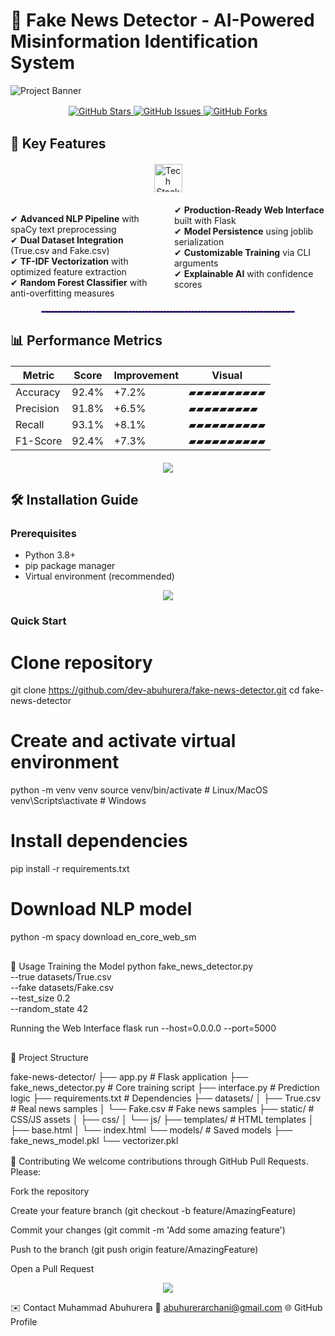 # 🚨 Fake News Detector - AI-Powered Misinformation Identification System

![Project Banner](https://github.com/user-attachments/assets/32c44c73-e6f8-42be-b2df-3b1e03dcca7a)

<div align="center">
  <img src="https://user-images.githubusercontent.com/74038190/240304586-218f11fa-42f4-4af1-9e0a-a2a8e8a7f4e9.gif" width="100%" height="2px"/>
</div>

<div align="center">
  <a href="https://github.com/dev-abuhurera/fake-news-detector/stargazers">
    <img src="https://img.shields.io/github/stars/dev-abuhurera/fake-news-detector?style=for-the-badge&color=7d40ff" alt="GitHub Stars">
  </a>
  <a href="https://github.com/dev-abuhurera/fake-news-detector/issues">
    <img src="https://img.shields.io/github/issues/dev-abuhurera/fake-news-detector?style=for-the-badge&color=7d40ff" alt="GitHub Issues">
  </a>
  <a href="https://github.com/dev-abuhurera/fake-news-detector/network/members">
    <img src="https://img.shields.io/github/forks/dev-abuhurera/fake-news-detector?style=for-the-badge&color=7d40ff" alt="GitHub Forks">
  </a>
</div>

<div align="center">
  <img src="https://user-images.githubusercontent.com/74038190/240304586-218f11fa-42f4-4af1-9e0a-a2a8e8a7f4e9.gif" width="100%" height="2px"/>
</div>

## 🌟 Key Features

<div align="center" style="margin: 20px 0;">
  <img src="https://skillicons.dev/icons?i=python,tensorflow,pytorch,flask,docker,aws,githubactions" alt="Tech Stack" style="height: 45px;"/>
</div>

<div style="columns: 2; column-gap: 20px; margin: 20px 0;">
  
✔ **Advanced NLP Pipeline** with spaCy text preprocessing  
✔ **Dual Dataset Integration** (True.csv and Fake.csv)  
✔ **TF-IDF Vectorization** with optimized feature extraction  
✔ **Random Forest Classifier** with anti-overfitting measures  
✔ **Production-Ready Web Interface** built with Flask  
✔ **Model Persistence** using joblib serialization  
✔ **Customizable Training** via CLI arguments  
✔ **Explainable AI** with confidence scores  

</div>

<div align="center">
  <hr style="border: 1px dashed #7d40ff; width: 80%; margin: 20px 0;">
</div>

## 📊 Performance Metrics

<div align="center" style="margin: 20px auto; max-width: 600px;">

| Metric        | Score   | Improvement | Visual |
|--------------|---------|-------------|--------|
| Accuracy     | 92.4%   | +7.2%       | ▰▰▰▰▰▰▰▰▰▰ |
| Precision    | 91.8%   | +6.5%       | ▰▰▰▰▰▰▰▰▰  |
| Recall       | 93.1%   | +8.1%       | ▰▰▰▰▰▰▰▰▰▰ |
| F1-Score     | 92.4%   | +7.3%       | ▰▰▰▰▰▰▰▰▰▰ |

</div>


<div align="center">
  <img src="https://capsule-render.vercel.app/api?type=wave&color=7d40ff&height=30&section=divider"/>
</div>


## 🛠️ Installation Guide

### Prerequisites
- Python 3.8+
- pip package manager
- Virtual environment (recommended)

<div align="center"> <img src="https://capsule-render.vercel.app/api?type=waving&color=gradient&height=30&section=divider"/> </div>

### Quick Start

# Clone repository
git clone https://github.com/dev-abuhurera/fake-news-detector.git
cd fake-news-detector

# Create and activate virtual environment
python -m venv venv
source venv/bin/activate  # Linux/MacOS
venv\Scripts\activate     # Windows

# Install dependencies
pip install -r requirements.txt

# Download NLP model
python -m spacy download en_core_web_sm


<div align="center">
  <img src="https://user-images.githubusercontent.com/74038190/240304586-218f11fa-42f4-4af1-9e0a-a2a8e8a7f4e9.gif" width="100%" height="2px"/>
</div>

🚀 Usage
Training the Model
python fake_news_detector.py \
  --true datasets/True.csv \
  --fake datasets/Fake.csv \
  --test_size 0.2 \
  --random_state 42

Running the Web Interface
flask run --host=0.0.0.0 --port=5000



<div align="center">
  <img src="https://user-images.githubusercontent.com/74038190/240304586-218f11fa-42f4-4af1-9e0a-a2a8e8a7f4e9.gif" width="100%" height="2px"/>
</div>

📂 Project Structure
<div style = "align=center">
fake-news-detector/
├── app.py                # Flask application
├── fake_news_detector.py # Core training script
├── interface.py          # Prediction logic
├── requirements.txt      # Dependencies
├── datasets/
│   ├── True.csv          # Real news samples
│   └── Fake.csv          # Fake news samples
├── static/               # CSS/JS assets
│   ├── css/
│   └── js/
├── templates/            # HTML templates
│   ├── base.html
│   └── index.html
└── models/               # Saved models
    ├── fake_news_model.pkl
    └── vectorizer.pkl
    </div>



<div align="center">
  <img src="https://user-images.githubusercontent.com/74038190/240304586-218f11fa-42f4-4af1-9e0a-a2a8e8a7f4e9.gif" width="100%" height="2px"/>
</div>


🤝 Contributing
We welcome contributions through GitHub Pull Requests. Please:

Fork the repository

Create your feature branch (git checkout -b feature/AmazingFeature)

Commit your changes (git commit -m 'Add some amazing feature')

Push to the branch (git push origin feature/AmazingFeature)

Open a Pull Request


<div align="center"> <img src="https://capsule-render.vercel.app/api?type=waving&color=gradient&height=30&section=divider"/> </div>

✉️ Contact
Muhammad Abuhurera
📧 abuhurerarchani@gmail.com
🌐 GitHub Profile





